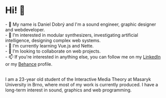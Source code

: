 <h1>Hi! 👋</h1>
- 👋 My name is Daniel Dobrý and I'm a sound engineer, graphic designer and webdeveloper.<br>
- 👀 I’m interested in modular synthesizers, investigating artificial intelligence, designing complex web systems.<br>
- 🌱 I’m currently learning Vue.js and Nette.<br>
- 💞️ I’m looking to collaborate on web projects.<br>
- 📫 If you're interested in anything else, you can follow me on my <a href="https://www.linkedin.com/in/daniel-dobr%C3%BD-867082138/">LinkedIn</a> or my <a href="https://www.behance.net/danieldobry">Behance</a> profile.<br><br>

I am a 23-year old student of the Interactive Media Theory at Masaryk University in Brno, where most of my work is currently produced. I have a long-term interest in sound, graphics and web programming.
